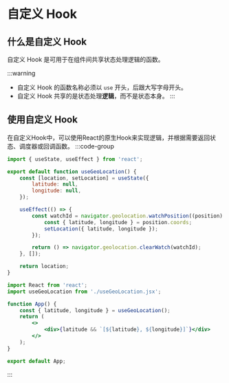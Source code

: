 # 自定义 Hook

## 什么是自定义 Hook
自定义 Hook 是可用于在组件间共享状态处理逻辑的函数。

:::warning
- 自定义 Hook 的函数名称必须以 `use` 开头，后跟大写字母开头。
- 自定义 Hook 共享的是状态处理**逻辑**，而不是状态本身。
:::

## 使用自定义 Hook
在自定义Hook中，可以使用React的原生Hook来实现逻辑，并根据需要返回状态、调度器或回调函数。
:::code-group
```jsx [useGeoLocation.jsx]
import { useState, useEffect } from 'react';

export default function useGeoLocation() {
    const [location, setLocation] = useState({
        latitude: null,
        longitude: null,
    });

    useEffect(() => {
        const watchId = navigator.geolocation.watchPosition((position) => {
            const { latitude, longitude } = position.coords;
            setLocation({ latitude, longitude });
        });

        return () => navigator.geolocation.clearWatch(watchId);
    }, []);

    return location;
}
```
```jsx [App.jsx]
import React from 'react';
import useGeoLocation from './useGeoLocation.jsx';

function App() {
    const { latitude, longitude } = useGeoLocation();
    return (
        <>
            <div>{latitude && `[${latitude}, ${longitude}]`}</div>
        </>
    );
}

export default App;
```
:::